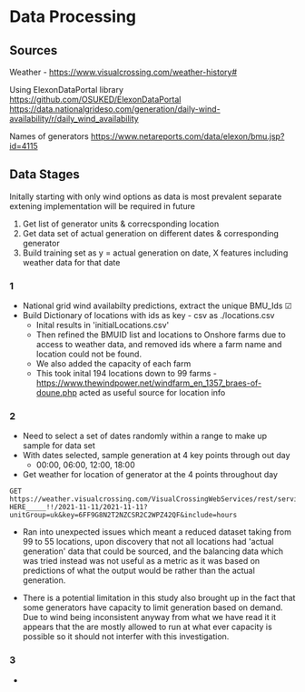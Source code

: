 # Data Processing

## Sources

Weather - https://www.visualcrossing.com/weather-history#

Using ElexonDataPortal library https://github.com/OSUKED/ElexonDataPortal
https://data.nationalgrideso.com/generation/daily-wind-availability/r/daily_wind_availability

Names of generators https://www.netareports.com/data/elexon/bmu.jsp?id=4115

## Data Stages

Initally starting with only wind options as data is most prevalent separate extening implementation will be required in future

1. Get list of generator units & correcsponding location
2. Get data set of actual generation on different dates & corresponding generator
3. Build training set as y = actual generation on date, X features including weather data for that date

### 1

- National grid wind availabilty predictions, extract the unique BMU_Ids &#9745;
- Build Dictionary of locations with ids as key - csv as ./locations.csv
    - Inital results in 'initialLocations.csv'
    - Then refined the BMUID list and locations to Onshore farms due to access to weather data, and removed ids where a farm name and location could not be found.
    - We also added the capacity of each farm
    - This took inital 194 locations down to 99 farms
    -https://www.thewindpower.net/windfarm_en_1357_braes-of-doune.php acted as useful source for location info


### 2

- Need to select a set of dates randomly within a range to make up sample for data set
- With dates selected, sample generation at 4 key points through out day
    - 00:00, 06:00, 12:00, 18:00
- Get weather for location of generator at the 4 points throughout day
```HTTPRequest
GET https://weather.visualcrossing.com/VisualCrossingWebServices/rest/services/timeline/!!_____LOCATION HERE_____!!/2021-11-11/2021-11-11?unitGroup=uk&key=6FF9G8N2T2NZCSR2C2WPZ42QF&include=hours
```

- Ran into unexpected issues which meant a reduced dataset taking from 99 to 55 locations, upon discovery that not all locations had 'actual generation' data that could be sourced, and the balancing data which was tried instead was not useful as a metric as it was based on predictions of what the output would be rather than the actual generation.

- There is a potential limitation in this study also brought up in the fact that some generators have capacity to limit generation based on demand. Due to wind being inconsistent anyway from what we have read it it appears that the are mostly allowed to run at what ever capacity is possible so it should not interfer with this investigation.

### 3

- 